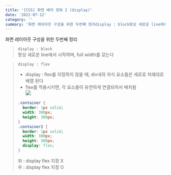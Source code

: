 ```yaml
---
title: '[CSS] 화면 배치 정복 2 (display)'
date: '2022-07-12'
category: ''
summary: '화면 레이아웃 구성을 위한 두번째 정리display : block항상 새로운 line에서 시작하며, full width를 갖는다display : flexdisplay : flex를 지정하지 않을 때, div내의 자식 요소들은 세로로 차례대로 배열 된다flex를 적용시키'
---
```


화면 레이아웃 구성을 위한 두번째 정리

> `display : block`  
> 항상 새로운 line에서 시작하며, full width를 갖는다

> `display : flex`
>
> - display : flex를 지정하지 않을 때, div내의 자식 요소들은 세로로 차례대로 배열 된다
> - flex를 적용시키면, 각 요소들이 유연하게 연결되어서 배치됨  
>   ![](https://velog.velcdn.com/images/jiwonyyy/post/c0032654-9d42-4ae5-b2c1-87a5692f0282/image.png)
>
> ```css
> .container {
>   border: 1px solid;
>   width: 300px;
>   height: 300px;
> }
> .container2 {
>   border: 1px solid;
>   width: 300px;
>   height: 300px;
>   display: flex;
> }
> ```
>
> 좌 : display flex 지정 X  
> 우 : display flex 지정 O

